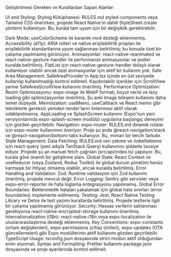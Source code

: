 Geliştirilmesi Gereken ve Kurallardan Sapan Alanlar:

UI and Styling:
Styling Kütüphanesi: RULES.md styled-components veya Tailwind CSS önerirken, projede React Native'in dahili StyleSheet.create yöntemi kullanılıyor. Bu, kurala tam uyum için bir değişiklik gerektirebilir.
<!-- Responsive Design: useWindowDimensions gibi araçlarla ekran boyutlarına duyarlı tasarım prensipleri daha aktif kullanılabilir. -->
Dark Mode: useColorScheme ile karanlık mod desteği eklenmemiş.
Accessibility (a11y): ARIA rolleri ve native erişilebilirlik propları ile erişilebilirlik standartlarına uyum sağlanması belirtilmiş; bu konuda özel bir çalışma yapılmamış görünüyor.
Animasyonlar: react-native-reanimated ve react-native-gesture-handler ile performanslı animasyonlar ve jestler kuralda belirtilmiş. FlatList için react-native-gesture-handler dolaylı olarak kullanılıyor olabilir ancak özel animasyonlar için aktif bir kullanım yok.
Safe Area Management:
SafeAreaProvider'ın App.tsx içinde en üst seviyede kullanılıp kullanılmadığı kontrol edilmeli.
Kaydırılabilir içerikler için ScrollView yerine SafeAreaScrollView kullanımı önerilmiş.
Performance Optimization:
Resim Optimizasyonu: expo-image ile WebP formatı, boyut verisi ve lazy loading gibi optimizasyonlar önerilmiş. Şu anki Image bileşeni kullanımı daha temel düzeyde.
Memoization: useMemo, useCallback ve React.memo gibi tekniklerle gereksiz yeniden render'ların önlenmesi aktif olarak odaklanılmamış.
AppLoading ve SplashScreen kullanımı (Expo'nun yeni versiyonlarında expo-splash-screen modülü) uygulama başlangıç deneyimi için gözden geçirilebilir.
Navigation:
expo-router: RULES.md dinamik rotalar için expo-router kullanımını öneriyor. Proje şu anda @react-navigation/stack ve @react-navigation/bottom-tabs kullanıyor. Bu, mimari bir tercih farkıdır.
State Management:
Data Fetching: RULES.md veri çekme ve önbellekleme için react-query (yeni adıyla TanStack Query) kullanımını şiddetle tavsiye ediyor. Projede şu an manuel fetch çağrıları (src/api/index.ts) yapılıyor. Bu, kurala göre önemli bir geliştirme alanı.
Global State: React Context ve useReducer (veya Zustand, Redux Toolkit) ile global durum yönetimi henüz karmaşık bir ihtiyaç olmamış olabilir, ancak kuralda belirtilmiş.
Error Handling and Validation:
Zod: Runtime validasyon için Zod kullanımı önerilmiş, projede mevcut değil.
Error Logging: Sentry gibi servisler veya expo-error-reporter ile hata loglama entegrasyonu yapılmamış.
Global Error Boundaries: Beklenmedik hataları yakalamak için global hata sınırları (error boundaries) implemente edilmemiş.
Testing:
Jest, React Native Testing Library ve Detox ile test yazımı kurallarda belirtilmiş. Projede testlerle ilgili bir çalışma yapılmamış görünüyor.
Security:
Hassas verilerin saklanması gerekiyorsa react-native-encrypted-storage kullanımı önerilmiş.
Internationalization (i18n):
react-native-i18n veya expo-localization ile uluslararasılaştırma desteği eklenmemiş.
Key Conventions:
expo-constants (ortam değişkenleri), expo-permissions (cihaz izinleri), expo-updates (OTA güncellemeleri) gibi Expo modüllerinin aktif kullanımı gözden geçirilebilir.
TypeScript Usage:
tsconfig.json dosyasında strict modun aktif olduğundan emin olunmalı.
Syntax and Formatting:
Prettier kullanımı package.json dosyasında ve proje ayarlarında kontrol edilmeli.
